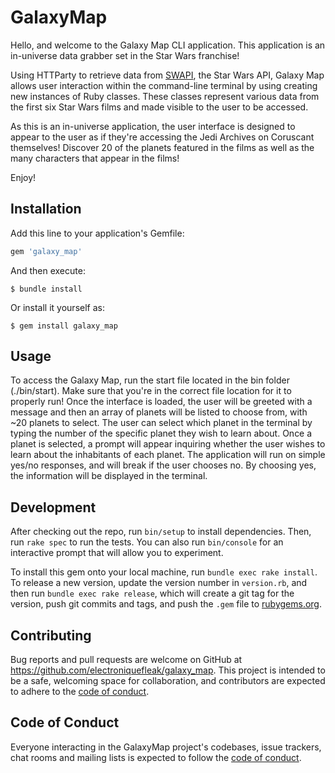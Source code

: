 # GalaxyMap

Hello, and welcome to the Galaxy Map CLI application. This application is an in-universe data grabber set in the Star Wars franchise!

Using HTTParty to retrieve data from [SWAPI](https://swapi.dev/), the Star Wars API, Galaxy Map allows user interaction within the command-line terminal by using creating new instances of Ruby classes. These classes represent various data from the first six Star Wars films and made visible to the user to be accessed.

As this is an in-universe application, the user interface is designed to appear to the user as if they're accessing the Jedi Archives on Coruscant themselves! Discover 20 of the planets featured in the films as well as the many characters that appear in the films!

Enjoy!

## Installation

Add this line to your application's Gemfile:

```ruby
gem 'galaxy_map'
```

And then execute:

    $ bundle install

Or install it yourself as:

    $ gem install galaxy_map

## Usage

To access the Galaxy Map, run the start file located in the bin folder (./bin/start). Make sure that you're in the correct file location for it to properly run! Once the interface is loaded, the user will be greeted with a message and then an array of planets will be listed to choose from, with ~20 planets to select. The user can select which planet in the terminal by typing the number of the specific planet they wish to learn about. Once a planet is selected, a prompt will appear inquiring whether the user wishes to learn about the inhabitants of each planet. The application will run on simple yes/no responses, and will break if the user chooses no. By choosing yes, the information will be displayed in the terminal.

## Development

After checking out the repo, run `bin/setup` to install dependencies. Then, run `rake spec` to run the tests. You can also run `bin/console` for an interactive prompt that will allow you to experiment.

To install this gem onto your local machine, run `bundle exec rake install`. To release a new version, update the version number in `version.rb`, and then run `bundle exec rake release`, which will create a git tag for the version, push git commits and tags, and push the `.gem` file to [rubygems.org](https://rubygems.org).

## Contributing

Bug reports and pull requests are welcome on GitHub at https://github.com/electroniquefleak/galaxy_map. This project is intended to be a safe, welcoming space for collaboration, and contributors are expected to adhere to the [code of conduct](https://github.com/electroniquefleak/galaxy_map/blob/master/CODE_OF_CONDUCT.md).


## Code of Conduct

Everyone interacting in the GalaxyMap project's codebases, issue trackers, chat rooms and mailing lists is expected to follow the [code of conduct](https://github.com/electroniquefleak/galaxy_map/blob/master/CODE_OF_CONDUCT.md).
